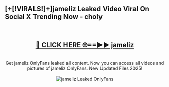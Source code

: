 <h2>[+[!VIRALS!]+]jameliz Leaked Video Viral On Social X Trending Now - choly</h2>
<br>
<div align="center">
<h2><a href="https://libra.edu.pl?jameliz" rel="nofollow">🔴 CLICK HERE 🌐==►► jameliz</a></h2>
<br>
Get jameliz OnlyFans leaked all content. Now you can access all videos and pictures of jameliz OnlyFans. New Updated Files 2025!
<br>
<br>
<a href="https://libra.edu.pl?jameliz" rel="nofollow" data-target="animated-image.originalLink"><img src="https://i.ibb.co.com/WyWwxjT/player-gif2.gif" alt="jameliz Leaked OnlyFans" style="max-width: 100%; display: inline-block;" data-target="animated-image.originalImage"></a>
</div>
<br>